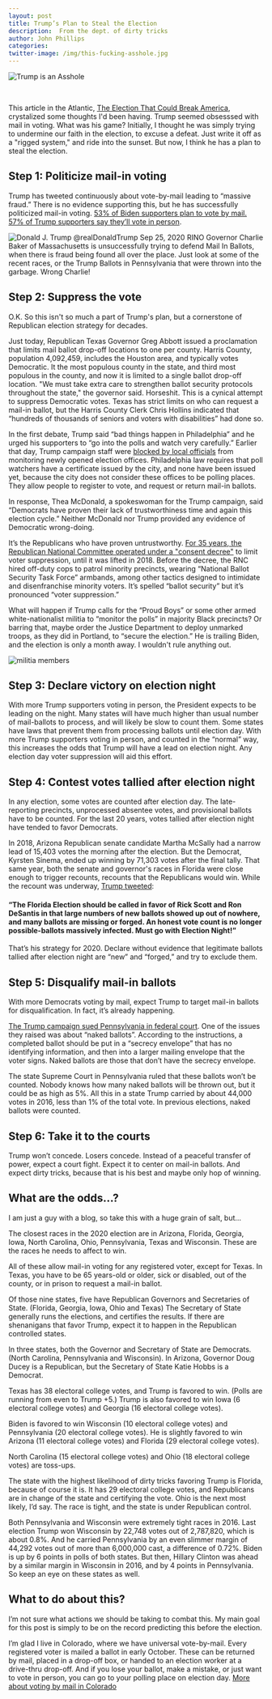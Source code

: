 ```yaml
---
layout: post
title: Trump’s Plan to Steal the Election
description:  From the dept. of dirty tricks
author: John Phillips
categories:   
twitter-image: /img/this-fucking-asshole.jpg
---
```


<div>
<img src="/img/this-fucking-asshole.jpg" class="full-width border" alt="Trump is an Asshole">
<p>&nbsp;</p>
</div>

This article in the Atlantic, [The Election That Could Break America][atl], crystalized some thoughts I'd been having. Trump seemed obsesssed with mail in voting. What was his game? Initially, I thought he was simply trying to undermine our faith in the election, to excuse a defeat. Just write it off as a "rigged system," and ride into the sunset. But now, I think he has a plan to steal the election.

[atl]: https://www.theatlantic.com/magazine/archive/2020/11/what-if-trump-refuses-concede/616424/

<!--more--> 

<a name="jump"></a>

## Step 1: Politicize mail-in voting

Trump has tweeted continuously about vote-by-mail leading to “massive fraud.” There is no evidence supporting this, but he has successfully politicized mail-in voting. [53% of Biden supporters plan to vote by mail. 57% of Trump supporters say they’ll vote in person][ap]. 

[ap]: https://apnews.com/article/election-2020-virus-outbreak-voting-politics-joe-biden-3d8b70cc5c9114ec214a3b9d7981bde3 

<div>
<img src="/img/trump-tweet.png" class="full-width border" alt="Donald J. Trump
@realDonaldTrump Sep 25, 2020
RINO Governor Charlie Baker of Massachusetts is unsuccessfully trying to defend Mail In Ballots, when there is fraud being found all over the place. Just look at some of the recent races, or the Trump Ballots in Pennsylvania that were thrown into the garbage. Wrong Charlie!">
</div>


## Step 2: Suppress the vote

O.K. So this isn't so much a part of Trump's plan, but a cornerstone of Republican election strategy for decades. 

Just today, Republican Texas Governor Greg Abbott issued a proclamation that limits mail ballot drop-off locations to one per county. Harris County, population 4,092,459, includes the Houston area, and typically votes Democratic. It the most populous county in the state, and third most populous in the county, and now it is limited to a single ballot drop-off location. "We must take extra care to strengthen ballot security protocols throughout the state," the governor said. Horseshit. This is a cynical attempt to suppress Democratic votes. Texas has strict limits on who can request a mail-in ballot, but the Harris County Clerk Chris Hollins indicated that “hundreds of thousands of seniors and voters with disabilities” had done so.

In the first debate, Trump said “bad things happen in Philadelphia” and he urged his supporters to “go into the polls and watch very carefully.” Earlier that day, Trump campaign staff were [blocked by local officials][phi] from monitoring newly opened election offices. Philadelphia law requires that poll watchers have a certificate issued by the city, and none have been issued yet, because the city does not consider these offices to be polling places. They allow people to register to vote, and request or return mail-in ballots.

[phi]: https://whyy.org/articles/trump-campaign-says-it-plans-to-sue-over-poll-watchers-in-philly-satellite-offices/

In response, Thea McDonald, a spokeswoman for the Trump campaign, said “Democrats have proven their lack of trustworthiness time and again this election cycle.” Neither McDonald nor Trump provided any evidence of Democratic wrong-doing. 

It’s the Republicans who have proven untrustworthy. [For 35 years, the Republican National Committee operated under a "consent decree"][vote] to limit voter suppression, until it was lifted in 2018. Before the decree, the RNC hired off-duty cops to patrol minority precincts, wearing “National Ballot Security Task Force” armbands, among other tactics designed to intimidate and disenfranchise minority voters. It’s spelled “ballot security” but it’s pronounced “voter suppression.”

[vote]: https://www.theatlantic.com/politics/archive/2018/01/the-gop-just-received-another-tool-for-suppressing-votes/550052/

What will happen if Trump calls for the “Proud Boys” or some other armed white-nationalist militia to “monitor the polls” in majority Black precincts? Or barring that, maybe order the Justice Department to deploy unmarked troops, as they did in Portland, to “secure the election.” He is trailing Biden, and the election is only a month away. I wouldn't rule anything out.


<div>
<img src="/img/boogaloo.jpg" class="full-width border" alt="militia members">
</div>


## Step 3: Declare victory on election night

With more Trump supporters voting in person, the President expects to be leading on the night. Many states will have much higher than usual number of mail-ballots to process, and  will likely be slow to count them. Some states have laws that prevent them from processing ballots until election day. With more Trump supporters voting in person, and counted in the “normal” way, this increases the odds that Trump will have a lead on election night. Any election day voter suppression will aid this effort. 

## Step 4: Contest votes tallied after election night

In any election, some votes are counted after election day. The late-reporting precincts, un­processed absentee votes, and provisional ballots have to be counted. For the last 20 years, votes tallied after election night have tended to favor Democrats. 

In 2018, Arizona Republican senate candidate Martha McSally had a narrow lead of 15,403 votes the morning after the election. But the Democrat, Kyrsten Sinema, ended up winning by 71,303 votes after the final tally. That same year, both the senate and governor's races in Florida were close enough to trigger recounts, recounts that the Republicans would win. While the recount was underway, [Trump tweeted][twt]:

#### “The Florida Election should be called in favor of Rick Scott and Ron DeSantis in that large numbers of new ballots showed up out of nowhere, and many ballots are missing or forged. An honest vote count is no longer possible-ballots massively infected. Must go with Election Night!”

[twt]: https://twitter.com/realdonaldtrump/status/1061962869376540672?lang=en

That’s his strategy for 2020. Declare without evidence that legitimate ballots tallied after election night are “new” and “forged,” and try to exclude them.

## Step 5: Disqualify mail-in ballots

With more Democrats voting by mail, expect Trump to target mail-in ballots for disqualification. In fact, it’s already happening. 

[The Trump campaign sued Pennsylvania in federal court][naked]. One of the issues they raised was about “naked ballots”. According to the instructions, a completed ballot should be put in a “secrecy envelope” that has no identifying information, and then into a larger mailing envelope that the voter signs. Naked ballots are those that don’t have the secrecy envelope.

The state Supreme Court in Pennsylvania ruled that these ballots won’t be counted. Nobody knows how many naked ballots will be thrown out, but it could be as high as 5%. All this in a state Trump carried by about 44,000 votes in 2016, less than 1% of the total vote. In previous elections, naked ballots were counted.

[naked]: https://www.inquirer.com/politics/election/pennsylvania-naked-ballots-supreme-court-philadelphia-20200921.html

## Step 6: Take it to the courts

Trump won’t concede. Losers concede. Instead of a peaceful transfer of power, expect a court fight. Expect it to center on mail-in ballots. And expect dirty tricks, because that is his best and maybe only hop of winning.

## What are the odds…?

I am just a guy with a blog, so take this with a huge grain of salt, but…

The closest races in the 2020 election are in Arizona, Florida, Georgia, Iowa, North Carolina, Ohio, Pennsylvania, Texas and Wisconsin. These are the races he needs to affect to win.

All of these allow mail-in voting for any registered voter, except for Texas. In Texas, you have to be 65 years-old or older, sick or disabled, out of the county, or in prison to request a mail-in ballot.

Of those nine states, five have Republican Governors and Secretaries of State. (Florida, Georgia, Iowa, Ohio and Texas) The Secretary of State generally runs the elections, and certifies the results. If there are shenanigans that favor Trump, expect it to happen in the Republican controlled states. 

In three states, both the Governor and Secretary of State are Democrats. (North Carolina, Pennsylvania and Wisconsin). In Arizona, Governor Doug Ducey is a Republican, but the Secretary of State Katie Hobbs is a Democrat.

Texas has 38 electoral college votes, and Trump is favored to win. (Polls are running from even to Trump +5.) Trump is also favored to win Iowa (6 electoral college votes) and Georgia (16 electoral college votes).

Biden is favored to win Wisconsin (10 electoral college votes) and Pennsylvania (20 electoral college votes). He is slightly favored to win Arizona (11 electoral college votes) and Florida (29 electoral college votes).

North Carolina (15 electoral college votes) and Ohio (18 electoral college votes) are toss-ups.

The state with the highest likelihood of dirty tricks favoring Trump is Florida, because of course it is. It has 29 electoral college votes, and Republicans are in change of the state and certifying the vote. Ohio is the next most likely, I’d say. The race is tight, and the state is under Republican control. 

Both Pennsylvania and Wisconsin were extremely tight races in 2016. Last election Trump won Wisconsin by 22,748 votes out of 2,787,820, which is about 0.8%. And he carried Pennsylvania by an even slimmer margin of 44,292 votes out of more than 6,000,000 cast, a difference of 0.72%. Biden is up by 6 points in polls of both states. But then, Hillary Clinton was ahead by a similar margin in Wisconsin in 2016, and by 4 points in Pennsylvania. So keep an eye on these states as well.

## What to do about this?

I’m not sure what actions we should be taking to combat this. My main goal for this post is simply to be on the record predicting this before the election.

I’m glad I live in Colorado, where we have universal vote-by-mail. Every registered voter is mailed a ballot in early October. These can be returned by mail, placed in a drop-off box, or handed to an election worker at a drive-thru drop-off. And if you lose your ballot, make a mistake, or just want to vote in person, you can go to your polling place on election day. [More about voting by mail in Colorado][co]

[co]: https://www.cpr.org/2020/09/17/how-to-vote-mail-in-voting-colorado/




